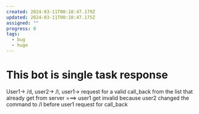 ```yaml
---
created: 2024-03-11T00:18:47.179Z
updated: 2024-03-11T00:18:47.175Z
assigned: ""
progress: 0
tags:
  - bug
  - huge
---
```


# This bot is single task response

User1-> /d, user2-> /l, user1-> request for a valid call_back from the list that already get from server ===> user1 get invalid because user2 changed the command to /l before user1 request for call_back
